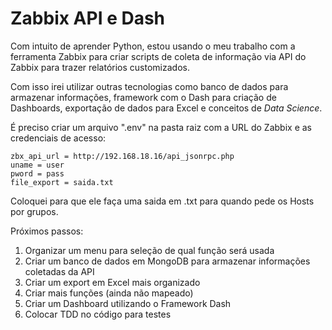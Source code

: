 # Zabbix API e Dash

Com intuito de aprender Python, estou usando o meu trabalho com a ferramenta Zabbix para criar scripts de coleta de informação via API do Zabbix para trazer relatórios customizados.

Com isso irei utilizar outras tecnologias como banco de dados para armazenar informações, framework com o Dash para criação de Dashboards, exportação de dados para Excel e conceitos de *Data Science*.

É preciso criar um arquivo ".env" na pasta raiz com a URL do Zabbix e as credenciais de acesso:

```shell
zbx_api_url = http://192.168.18.16/api_jsonrpc.php
uname = user
pword = pass
file_export = saida.txt
```

Coloquei para que ele faça uma saida em .txt para quando pede os Hosts por grupos.

Próximos passos:
1. Organizar um menu para seleção de qual função será usada
2. Criar um banco de dados em MongoDB para armazenar informações coletadas da API
3. Criar um export em Excel mais organizado
4. Criar mais funções (ainda não mapeado)
5. Criar um Dashboard utilizando o Framework Dash
6. Colocar TDD no código para testes